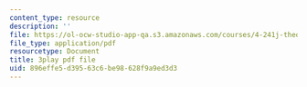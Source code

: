 ```yaml
---
content_type: resource
description: ''
file: https://ol-ocw-studio-app-qa.s3.amazonaws.com/courses/4-241j-theory-of-city-form-spring-2013/896effe5d39563c6be98628f9a9ed3d3_urE_22UEO_8.pdf
file_type: application/pdf
resourcetype: Document
title: 3play pdf file
uid: 896effe5-d395-63c6-be98-628f9a9ed3d3
---
```

